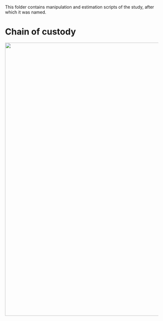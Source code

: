 This folder contains manipulation and estimation scripts of the study, after which it was named. 

# Chain of custody

<img src="blob/master/libs/images/support/chain-of-custody.jpg" width="900px" /> 